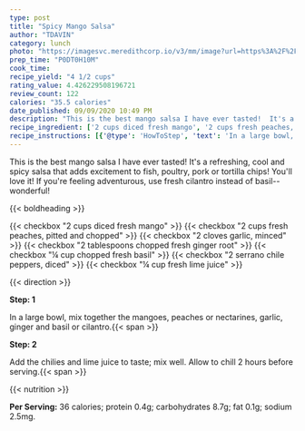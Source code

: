 ```yaml
---
type: post
title: "Spicy Mango Salsa"
author: "TDAVIN"
category: lunch
photo: "https://imagesvc.meredithcorp.io/v3/mm/image?url=https%3A%2F%2Fimages.media-allrecipes.com%2Fuserphotos%2F3720492.jpg"
prep_time: "P0DT0H10M"
cook_time: 
recipe_yield: "4 1/2 cups"
rating_value: 4.426229508196721
review_count: 122
calories: "35.5 calories"
date_published: 09/09/2020 10:49 PM
description: "This is the best mango salsa I have ever tasted!  It's a refreshing, cool and spicy salsa that adds excitement to fish, poultry, pork or tortilla chips!  You'll love it!  If you're feeling adventurous, use fresh cilantro instead of basil--wonderful!"
recipe_ingredient: ['2 cups diced fresh mango', '2 cups fresh peaches, pitted and chopped', '2 cloves garlic, minced', '2 tablespoons chopped fresh ginger root', '¼ cup chopped fresh basil', '2 serrano chile peppers, diced', '¼ cup fresh lime juice']
recipe_instructions: [{'@type': 'HowToStep', 'text': 'In a large bowl, mix together the mangoes, peaches or nectarines, garlic, ginger and basil or cilantro.\n'}, {'@type': 'HowToStep', 'text': 'Add the chilies and lime juice to taste; mix well. Allow to chill 2 hours before serving.\n'}]
---
```


This is the best mango salsa I have ever tasted!  It's a refreshing, cool and spicy salsa that adds excitement to fish, poultry, pork or tortilla chips!  You'll love it!  If you're feeling adventurous, use fresh cilantro instead of basil--wonderful! 

{{< boldheading >}}

{{< checkbox "2 cups diced fresh mango" >}}
{{< checkbox "2 cups fresh peaches, pitted and chopped" >}}
{{< checkbox "2 cloves garlic, minced" >}}
{{< checkbox "2 tablespoons chopped fresh ginger root" >}}
{{< checkbox "¼ cup chopped fresh basil" >}}
{{< checkbox "2  serrano chile peppers, diced" >}}
{{< checkbox "¼ cup fresh lime juice" >}}


{{< direction >}}

**Step: 1**

In a large bowl, mix together the mangoes, peaches or nectarines, garlic, ginger and basil or cilantro.{{< span >}}

**Step: 2**

Add the chilies and lime juice to taste; mix well. Allow to chill 2 hours before serving.{{< span >}}

{{< nutrition >}}

**Per Serving:** 36 calories; protein 0.4g; carbohydrates 8.7g; fat 0.1g; sodium 2.5mg.